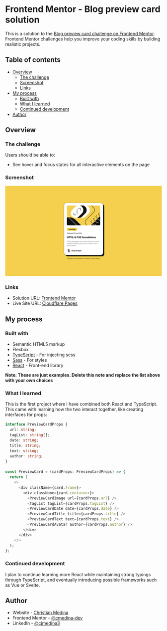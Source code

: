 # Frontend Mentor - Blog preview card solution

This is a solution to the [Blog preview card challenge on Frontend Mentor](https://www.frontendmentor.io/challenges/blog-preview-card-ckPaj01IcS). Frontend Mentor challenges help you improve your coding skills by building realistic projects.

## Table of contents

- [Overview](#overview)
  - [The challenge](#the-challenge)
  - [Screenshot](#screenshot)
  - [Links](#links)
- [My process](#my-process)
  - [Built with](#built-with)
  - [What I learned](#what-i-learned)
  - [Continued development](#continued-development)
- [Author](#author)

## Overview

### The challenge

Users should be able to:

- See hover and focus states for all interactive elements on the page

### Screenshot

![](./screenshot.png)

### Links

- Solution URL: [Frontend Mentor](https://your-solution-url.com)
- Live Site URL: [Cloudflare Pages](https://blog-preview-card-d93.pages.dev/)

## My process

### Built with

- Semantic HTML5 markup
- Flexbox
- [TypeScript](https://www.typescriptlang.org/) - For injecting scss
- [Sass](https://sass-lang.com/) - For styles
- [React](https://reactjs.org/) - Front-end library

**Note: These are just examples. Delete this note and replace the list above with your own choices**

### What I learned

This is the first project where I have combined both React and TypeScript. This came with learning how the two interact together, like creating interfaces for props:

```typescript
interface PreviewCardProps {
  url: string;
  tagList: string[];
  date: string;
  title: string;
  text: string;
  author: string;
}

const PreviewCard = (cardProps: PreviewCardProps) => {
  return (
    <>
      <div className={card.frame}>
        <div className={card.container}>
          <PreviewCardImage url={cardProps.url} />
          <TagList tagList={cardProps.tagList} />
          <PreviewCardDate date={cardProps.date} />
          <PreviewCardTitle title={cardProps.title} />
          <PreviewCardText text={cardProps.text} />
          <PreviewCardAvatar author={cardProps.author} />
        </div>
      </div>
    </>
  );
};
```

### Continued development

I plan to continue learning more React while maintaining strong typings through TypeScript, and eventually introducing possible frameworks such as Vue or Svelte.

## Author

- Website - [Christian Medina](https://www.github.com/cmedina-dev)
- Frontend Mentor - [@cmedina-dev](https://www.frontendmentor.io/profile/cmedina-dev)
- LinkedIn - [@cjmedina3](https://linkedin.com/in/cjmedina3)
